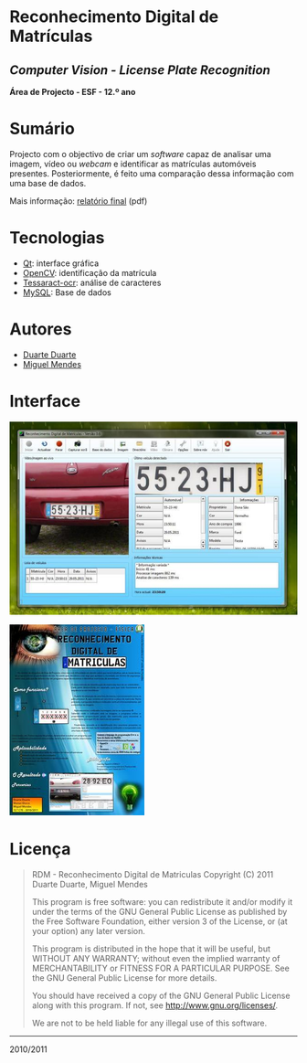﻿Reconhecimento Digital de Matrículas
====================================

*Computer Vision - License Plate Recognition*
---------------------------------------------

__Área de Projecto - ESF - 12.º ano__

Sumário
=======

Projecto com o objectivo de criar um *software* capaz de analisar uma imagem, vídeo ou *webcam* e identificar as matrículas automóveis presentes.
Posteriormente, é feito uma comparação dessa informação com uma base de dados.

Mais informação: [relatório final](docs/RDM_RelatorioFinal.pdf) (pdf)


Tecnologias
===========

* [Qt](http://qt.nokia.com/): interface gráfica
* [OpenCV](http://opencv.willowgarage.com/wiki/): identificação da matrícula
* [Tessaract-ocr](http://code.google.com/p/tesseract-ocr/): análise de caracteres
* [MySQL](http://www.mysql.com/): Base de dados


Autores
=======

- [Duarte Duarte](https://github.com/DDuarte)
- [Miguel Mendes](https://github.com/zephiro309)


Interface
=========

[![GUI](docs/gui_min.jpg)](docs/gui.jpg)

[![Poster](docs/poster_min.jpg)](docs/poster.jpg)


Licença
=======

>RDM - Reconhecimento Digital de Matriculas
>Copyright (C) 2011  Duarte Duarte, Miguel Mendes
>
>This program is free software: you can redistribute it and/or modify
>it under the terms of the GNU General Public License as published by
>the Free Software Foundation, either version 3 of the License, or
>(at your option) any later version.
>
>This program is distributed in the hope that it will be useful,
>but WITHOUT ANY WARRANTY; without even the implied warranty of
>MERCHANTABILITY or FITNESS FOR A PARTICULAR PURPOSE.  See the
>GNU General Public License for more details.
>
>You should have received a copy of the GNU General Public License
>along with this program.  If not, see <http://www.gnu.org/licenses/>.
>
>We are not to be held liable for any illegal use of this software.

----------

2010/2011
